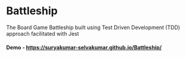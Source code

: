 # Battleship

The Board Game Battleship built using Test Driven Development (TDD) approach facilitated with Jest

#### Demo - https://suryakumar-selvakumar.github.io/Battleship/


